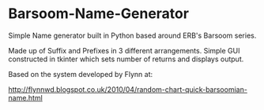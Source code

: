 # Barsoom-Name-Generator
Simple Name generator built in Python based around ERB's Barsoom series.

Made up of Suffix and Prefixes in 3 different arrangements. Simple GUI constructed in tkinter which sets number of returns and displays output. 

Based on the system developed by Flynn at: 

http://flynnwd.blogspot.co.uk/2010/04/random-chart-quick-barsoomian-name.html
